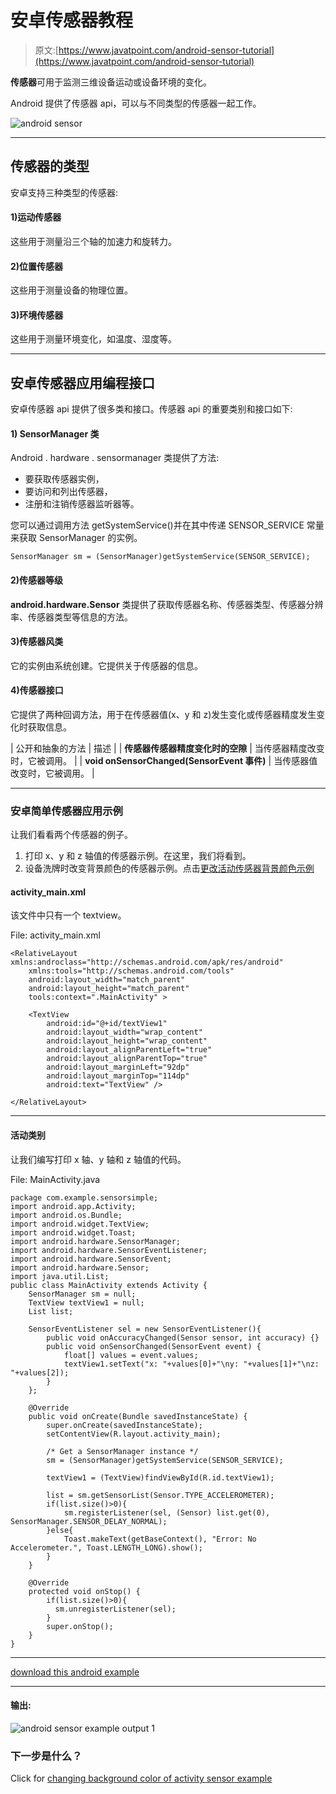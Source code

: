 # 安卓传感器教程

> 原文:[https://www.javatpoint.com/android-sensor-tutorial](https://www.javatpoint.com/android-sensor-tutorial)

**传感器**可用于监测三维设备运动或设备环境的变化。

Android 提供了传感器 api，可以与不同类型的传感器一起工作。

![android sensor](../Images/9060a6c0382808cb920c421d98478959.png)

* * *

## 传感器的类型

安卓支持三种类型的传感器:

#### 1)运动传感器

这些用于测量沿三个轴的加速力和旋转力。

#### 2)位置传感器

这些用于测量设备的物理位置。

#### 3)环境传感器

这些用于测量环境变化，如温度、湿度等。

* * *

## 安卓传感器应用编程接口

安卓传感器 api 提供了很多类和接口。传感器 api 的重要类别和接口如下:

#### 1) SensorManager 类

Android . hardware . sensormanager 类提供了方法:

*   要获取传感器实例，
*   要访问和列出传感器，
*   注册和注销传感器监听器等。

您可以通过调用方法 getSystemService()并在其中传递 SENSOR_SERVICE 常量来获取 SensorManager 的实例。

```
SensorManager sm = (SensorManager)getSystemService(SENSOR_SERVICE);

```

#### 2)传感器等级

**android.hardware.Sensor** 类提供了获取传感器名称、传感器类型、传感器分辨率、传感器类型等信息的方法。

#### 3)传感器风类

它的实例由系统创建。它提供关于传感器的信息。

#### 4)传感器接口

它提供了两种回调方法，用于在传感器值(x、y 和 z)发生变化或传感器精度发生变化时获取信息。

| 公开和抽象的方法 | 描述 |
| **传感器传感器精度变化时的空隙** | 当传感器精度改变时，它被调用。 |
| **void onSensorChanged(SensorEvent 事件)** | 当传感器值改变时，它被调用。 |

* * *

### 安卓简单传感器应用示例

让我们看看两个传感器的例子。

1.  打印 x、y 和 z 轴值的传感器示例。在这里，我们将看到。
2.  设备洗牌时改变背景颜色的传感器示例。点击[更改活动传感器背景颜色示例](android-sensor-example)

#### activity_main.xml

该文件中只有一个 textview。

File: activity_main.xml

```
<RelativeLayout xmlns:androclass="http://schemas.android.com/apk/res/android"
    xmlns:tools="http://schemas.android.com/tools"
    android:layout_width="match_parent"
    android:layout_height="match_parent"
    tools:context=".MainActivity" >

    <TextView
        android:id="@+id/textView1"
        android:layout_width="wrap_content"
        android:layout_height="wrap_content"
        android:layout_alignParentLeft="true"
        android:layout_alignParentTop="true"
        android:layout_marginLeft="92dp"
        android:layout_marginTop="114dp"
        android:text="TextView" />

</RelativeLayout>

```

* * *

#### 活动类别

让我们编写打印 x 轴、y 轴和 z 轴值的代码。

File: MainActivity.java

```
package com.example.sensorsimple;
import android.app.Activity;
import android.os.Bundle;
import android.widget.TextView;
import android.widget.Toast;
import android.hardware.SensorManager;
import android.hardware.SensorEventListener;
import android.hardware.SensorEvent;
import android.hardware.Sensor;
import java.util.List;
public class MainActivity extends Activity {
	SensorManager sm = null;
	TextView textView1 = null;
	List list;

	SensorEventListener sel = new SensorEventListener(){
		public void onAccuracyChanged(Sensor sensor, int accuracy) {}
		public void onSensorChanged(SensorEvent event) {
			float[] values = event.values;
			textView1.setText("x: "+values[0]+"\ny: "+values[1]+"\nz: "+values[2]);
		}
	};

    @Override
    public void onCreate(Bundle savedInstanceState) {
        super.onCreate(savedInstanceState);
        setContentView(R.layout.activity_main);

        /* Get a SensorManager instance */
        sm = (SensorManager)getSystemService(SENSOR_SERVICE);

        textView1 = (TextView)findViewById(R.id.textView1);

        list = sm.getSensorList(Sensor.TYPE_ACCELEROMETER);
        if(list.size()>0){
        	sm.registerListener(sel, (Sensor) list.get(0), SensorManager.SENSOR_DELAY_NORMAL);
        }else{
        	Toast.makeText(getBaseContext(), "Error: No Accelerometer.", Toast.LENGTH_LONG).show();
        }
    }

	@Override
	protected void onStop() {
		if(list.size()>0){
		  sm.unregisterListener(sel);
		}
		super.onStop();
	}
}

```

* * *

[download this android example](https://static.javatpoint.com/src/android/sensorsimple.zip)

* * *

#### 输出:

![android sensor example output 1](../Images/26d40a6b7fc07f42bf8904e71645e52a.png)

### 下一步是什么？

Click for [changing background color of activity sensor example](android-sensor-example)
